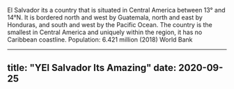 El Salvador its a country that is situated in Central America between 13° and 14°N. It is bordered north and west by Guatemala, north and east by Honduras, and south and west by the Pacific Ocean. The country is the smallest in Central America and uniquely within the region, it has no Caribbean coastline.
Population: 6.421 million (2018) World Bank

---
title: "YEl Salvador Its Amazing"
date: 2020-09-25
---
